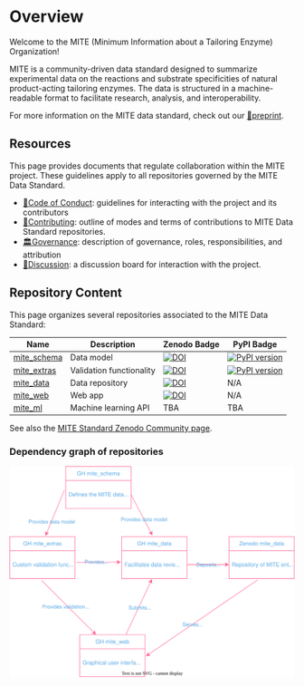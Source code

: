 # Overview

Welcome to the MITE (Minimum Information about a Tailoring Enzyme) Organization!

MITE is a community-driven data standard designed to summarize experimental data on the reactions and substrate specificities of natural product-acting tailoring enzymes. The data is structured in a machine-readable format to facilitate research, analysis, and interoperability.

For more information on the MITE data standard, check out our [📄preprint](https://doi.org/10.26434/chemrxiv-2024-78mtl).

## Resources

This page provides documents that regulate collaboration within the MITE project.
These guidelines apply to all repositories governed by the MITE Data Standard.

- [📜Code of Conduct](../CODE_OF_CONDUCT.md): guidelines for interacting with the project and its contributors
- [🤝Contributing](../CONTRIBUTING.md): outline of modes and terms of contributions to MITE Data Standard repositories.
- [🏛Governance](../GOVERNANCE.md): description of governance, roles, responsibilities, and attribution
- [👥Discussion](https://github.com/orgs/mite-standard/discussions): a discussion board for interaction with the project.

## Repository Content

This page organizes several repositories associated to the MITE Data Standard:

| Name | Description | Zenodo Badge | PyPI Badge |
| ---- | ----------- | ------------ | ---------- |
| [mite_schema](https://github.com/mite-standard/mite_schema) | Data model | [![DOI](https://zenodo.org/badge/838326204.svg)](https://zenodo.org/doi/10.5281/zenodo.13294150) | [![PyPI version](https://badge.fury.io/py/mite-schema.svg)](https://badge.fury.io/py/mite-schema) |
| [mite_extras](https://github.com/mite-standard/mite_extras) | Validation functionality | [![DOI](https://zenodo.org/badge/804997522.svg)](https://doi.org/10.5281/zenodo.13941745) | [![PyPI version](https://badge.fury.io/py/mite-extras.svg)](https://badge.fury.io/py/mite-extras) |
| [mite_data](https://github.com/mite-standard/mite_data) | Data repository | [![DOI](https://zenodo.org/badge/834042284.svg)](https://zenodo.org/doi/10.5281/zenodo.13294303) | N/A |
| [mite_web](https://github.com/mite-standard/mite_web) | Web app | [![DOI](https://zenodo.org/badge/874302233.svg)](https://doi.org/10.5281/zenodo.14933931) | N/A | 
| [mite_ml](https://github.com/mite-standard/mite_ml) | Machine learning API | TBA | TBA |

See also the [MITE Standard Zenodo Community page](https://zenodo.org/communities/mite-standard/).

### Dependency graph of repositories

![draw.io graph](./mite_standard_repo_dependency_graph.drawio.svg)
